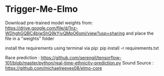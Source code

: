 # Trigger-Me-Elmo
Download pre-trained model weights from:
https://drive.google.com/file/d/1nz-WDhghGQBC4biwShQ9kYjvQMpO6smj/view?usp=sharing
and place the file in a "weights" folder

install the requirements using terminal via pip: pip install -r requirements.txt

Race prediction : https://github.com/serengil/tensorflow-101/blob/master/python/real-time-ethnicity-prediction.py
Sound Source : https://github.com/michaelreeves08/elmo-core
